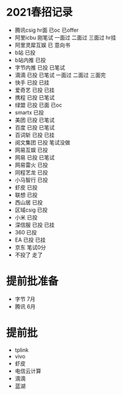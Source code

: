
# 2021春招记录
- 腾讯csig hr面 已oc 已offer
- 阿里icbu 刚笔试 一面过 二面过 三面过 hr挂
- 阿里灵犀互娱 已 意向书
- b站 已投
- b站内推 已投
- 字节内推 已投 已笔试
- 滴滴 已投 已笔试 一面过 二面过 三面完
- 快手 已投 已挂
- 爱奇艺 已投 已挂
- 携程 已投 已笔试
- 绿盟 已投 已面 已oc
- smartx 已投
- 美团 已投 已笔试
- 百度 已投 已笔试
- 百词斩 已投 已挂
- 阅文集团 已投 笔试没做
- 网易互娱 已投 
- 网易 已投 已笔试
- 网易雷火 已投
- 同程艺龙 已投
- 小马智行 已投
- 虾皮 已投
- 联想 已投
- 西山居 已投
- 区域csig 已投
- 小米 已投
- 深信服 已投 已挂
- 360 已投
- EA 已投 已挂
- 京东 笔试0分
- 不投了 走了
# 提前批准备
- 字节 7月
- 腾讯 6月
# 提前批
- tplink
- vivo
- 虾皮
- 电信云计算
- 滴滴
- 蓝湖
